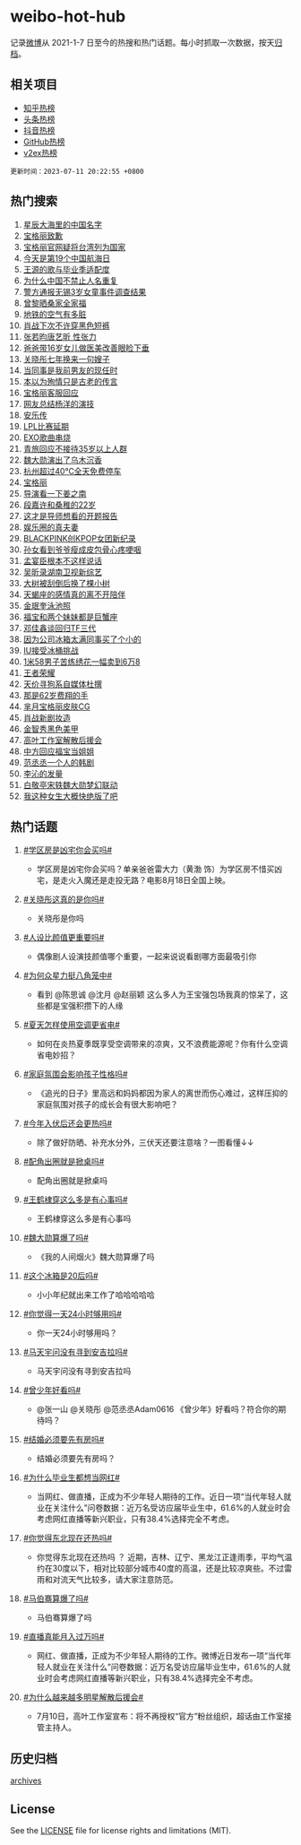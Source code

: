 # weibo-hot-hub

记录[微博](https://www.weibo.com)从 2021-1-7 日至今的热搜和热门话题。每小时抓取一次数据，按天[归档](archives)。

## 相关项目

- [知乎热榜](https://github.com/lonnyzhang423/zhihu-hot-hub)
- [头条热榜](https://github.com/lonnyzhang423/toutiao-hot-hub)
- [抖音热榜](https://github.com/lonnyzhang423/douyin-hot-hub)
- [GitHub热榜](https://github.com/lonnyzhang423/github-hot-hub)
- [v2ex热榜](https://github.com/lonnyzhang423/v2ex-hot-hub)


`更新时间：2023-07-11 20:22:55 +0800`

## 热门搜索

1. [星辰大海里的中国名字](https://m.weibo.cn/search?containerid=100103type%3D1%26t%3D10%26q%3D%23%E6%98%9F%E8%BE%B0%E5%A4%A7%E6%B5%B7%E9%87%8C%E7%9A%84%E4%B8%AD%E5%9B%BD%E5%90%8D%E5%AD%97%23&stream_entry_id=51&isnewpage=1&extparam=seat%3D1%26c_type%3D51%26dgr%3D0%26cate%3D10103%26pos%3D0%26filter_type%3Drealtimehot%26stream_entry_id%3D51%26display_time%3D1689078174%26pre_seqid%3D1689078174243027166175&luicode=10000011&lfid=106003type%253D25%2526t%253D3%2526disable_hot%253D1%2526filter_type%253Drealtimehot)
1. [宝格丽致歉](https://m.weibo.cn/search?containerid=100103type%3D1%26t%3D10%26q%3D%23%E5%AE%9D%E6%A0%BC%E4%B8%BD%E8%87%B4%E6%AD%89%23&stream_entry_id=31&isnewpage=1&extparam=seat%3D1%26c_type%3D31%26cate%3D5001%26dgr%3D0%26filter_type%3Drealtimehot%26stream_entry_id%3D31%26q%3D%2523%25E5%25AE%259D%25E6%25A0%25BC%25E4%25B8%25BD%25E8%2587%25B4%25E6%25AD%2589%2523%26band_rank%3D1%26realpos%3D1%26pos%3D0%26flag%3D4%26lcate%3D5001%26display_time%3D1689078174%26pre_seqid%3D1689078174243027166175&luicode=10000011&lfid=106003type%253D25%2526t%253D3%2526disable_hot%253D1%2526filter_type%253Drealtimehot)
1. [宝格丽官网疑将台湾列为国家](https://m.weibo.cn/search?containerid=100103type%3D1%26t%3D10%26q%3D%23%E5%AE%9D%E6%A0%BC%E4%B8%BD%E5%AE%98%E7%BD%91%E7%96%91%E5%B0%86%E5%8F%B0%E6%B9%BE%E5%88%97%E4%B8%BA%E5%9B%BD%E5%AE%B6%23&stream_entry_id=31&isnewpage=1&extparam=seat%3D1%26c_type%3D31%26cate%3D5001%26dgr%3D0%26filter_type%3Drealtimehot%26stream_entry_id%3D31%26q%3D%2523%25E5%25AE%259D%25E6%25A0%25BC%25E4%25B8%25BD%25E5%25AE%2598%25E7%25BD%2591%25E7%2596%2591%25E5%25B0%2586%25E5%258F%25B0%25E6%25B9%25BE%25E5%2588%2597%25E4%25B8%25BA%25E5%259B%25BD%25E5%25AE%25B6%2523%26band_rank%3D2%26realpos%3D2%26pos%3D1%26flag%3D16%26lcate%3D5001%26display_time%3D1689078174%26pre_seqid%3D1689078174243027166175&luicode=10000011&lfid=106003type%253D25%2526t%253D3%2526disable_hot%253D1%2526filter_type%253Drealtimehot)
1. [今天是第19个中国航海日](https://m.weibo.cn/search?containerid=100103type%3D1%26t%3D10%26q%3D%23%E4%BB%8A%E5%A4%A9%E6%98%AF%E7%AC%AC19%E4%B8%AA%E4%B8%AD%E5%9B%BD%E8%88%AA%E6%B5%B7%E6%97%A5%23&stream_entry_id=31&isnewpage=1&extparam=seat%3D1%26c_type%3D31%26cate%3D5001%26dgr%3D0%26filter_type%3Drealtimehot%26stream_entry_id%3D31%26q%3D%2523%25E4%25BB%258A%25E5%25A4%25A9%25E6%2598%25AF%25E7%25AC%25AC19%25E4%25B8%25AA%25E4%25B8%25AD%25E5%259B%25BD%25E8%2588%25AA%25E6%25B5%25B7%25E6%2597%25A5%2523%26band_rank%3D3%26realpos%3D3%26pos%3D2%26flag%3D0%26lcate%3D5001%26display_time%3D1689078174%26pre_seqid%3D1689078174243027166175&luicode=10000011&lfid=106003type%253D25%2526t%253D3%2526disable_hot%253D1%2526filter_type%253Drealtimehot)
1. [王源的歌与毕业季适配度](https://m.weibo.cn/search?containerid=100103type%3D1%26t%3D10%26q%3D%23%E7%8E%8B%E6%BA%90%E7%9A%84%E6%AD%8C%E4%B8%8E%E6%AF%95%E4%B8%9A%E5%AD%A3%E9%80%82%E9%85%8D%E5%BA%A6%23&stream_entry_id=31&isnewpage=1&extparam=seat%3D1%26c_type%3D31%26is_ad_pos%3D1%26adid%3D196048%26cate%3D5001%26dgr%3D0%26filter_type%3Drealtimehot%26stream_entry_id%3D31%26q%3D%2523%25E7%258E%258B%25E6%25BA%2590%25E7%259A%2584%25E6%25AD%258C%25E4%25B8%258E%25E6%25AF%2595%25E4%25B8%259A%25E5%25AD%25A3%25E9%2580%2582%25E9%2585%258D%25E5%25BA%25A6%2523%26band_rank%3D4%26pos%3D3%26lcate%3D5001%26display_time%3D1689078174%26pre_seqid%3D1689078174243027166175&luicode=10000011&lfid=106003type%253D25%2526t%253D3%2526disable_hot%253D1%2526filter_type%253Drealtimehot)
1. [为什么中国不禁止人名重复](https://m.weibo.cn/search?containerid=100103type%3D1%26t%3D10%26q%3D%E4%B8%BA%E4%BB%80%E4%B9%88%E4%B8%AD%E5%9B%BD%E4%B8%8D%E7%A6%81%E6%AD%A2%E4%BA%BA%E5%90%8D%E9%87%8D%E5%A4%8D&stream_entry_id=31&isnewpage=1&extparam=seat%3D1%26c_type%3D31%26cate%3D5001%26dgr%3D0%26filter_type%3Drealtimehot%26stream_entry_id%3D31%26q%3D%25E4%25B8%25BA%25E4%25BB%2580%25E4%25B9%2588%25E4%25B8%25AD%25E5%259B%25BD%25E4%25B8%258D%25E7%25A6%2581%25E6%25AD%25A2%25E4%25BA%25BA%25E5%2590%258D%25E9%2587%258D%25E5%25A4%258D%26band_rank%3D4%26realpos%3D4%26pos%3D4%26flag%3D2%26lcate%3D5001%26display_time%3D1689078174%26pre_seqid%3D1689078174243027166175&luicode=10000011&lfid=106003type%253D25%2526t%253D3%2526disable_hot%253D1%2526filter_type%253Drealtimehot)
1. [警方通报无锡3岁女童事件调查结果](https://m.weibo.cn/search?containerid=100103type%3D1%26t%3D10%26q%3D%23%E8%AD%A6%E6%96%B9%E9%80%9A%E6%8A%A5%E6%97%A0%E9%94%A13%E5%B2%81%E5%A5%B3%E7%AB%A5%E4%BA%8B%E4%BB%B6%E8%B0%83%E6%9F%A5%E7%BB%93%E6%9E%9C%23&stream_entry_id=31&isnewpage=1&extparam=seat%3D1%26c_type%3D31%26cate%3D5001%26dgr%3D0%26filter_type%3Drealtimehot%26stream_entry_id%3D31%26q%3D%2523%25E8%25AD%25A6%25E6%2596%25B9%25E9%2580%259A%25E6%258A%25A5%25E6%2597%25A0%25E9%2594%25A13%25E5%25B2%2581%25E5%25A5%25B3%25E7%25AB%25A5%25E4%25BA%258B%25E4%25BB%25B6%25E8%25B0%2583%25E6%259F%25A5%25E7%25BB%2593%25E6%259E%259C%2523%26band_rank%3D5%26realpos%3D5%26pos%3D5%26flag%3D1%26lcate%3D5001%26display_time%3D1689078174%26pre_seqid%3D1689078174243027166175&luicode=10000011&lfid=106003type%253D25%2526t%253D3%2526disable_hot%253D1%2526filter_type%253Drealtimehot)
1. [曾黎晒桑家全家福](https://m.weibo.cn/search?containerid=100103type%3D1%26t%3D10%26q%3D%23%E6%9B%BE%E9%BB%8E%E6%99%92%E6%A1%91%E5%AE%B6%E5%85%A8%E5%AE%B6%E7%A6%8F%23&stream_entry_id=31&isnewpage=1&extparam=seat%3D1%26c_type%3D31%26cate%3D5001%26dgr%3D0%26filter_type%3Drealtimehot%26stream_entry_id%3D31%26q%3D%2523%25E6%259B%25BE%25E9%25BB%258E%25E6%2599%2592%25E6%25A1%2591%25E5%25AE%25B6%25E5%2585%25A8%25E5%25AE%25B6%25E7%25A6%258F%2523%26band_rank%3D6%26realpos%3D6%26pos%3D6%26flag%3D1%26lcate%3D5001%26display_time%3D1689078174%26pre_seqid%3D1689078174243027166175&luicode=10000011&lfid=106003type%253D25%2526t%253D3%2526disable_hot%253D1%2526filter_type%253Drealtimehot)
1. [地铁的空气有多脏](https://m.weibo.cn/search?containerid=100103type%3D1%26t%3D10%26q%3D%23%E5%9C%B0%E9%93%81%E7%9A%84%E7%A9%BA%E6%B0%94%E6%9C%89%E5%A4%9A%E8%84%8F%23&stream_entry_id=31&isnewpage=1&extparam=seat%3D1%26c_type%3D31%26cate%3D5001%26dgr%3D0%26filter_type%3Drealtimehot%26stream_entry_id%3D31%26q%3D%2523%25E5%259C%25B0%25E9%2593%2581%25E7%259A%2584%25E7%25A9%25BA%25E6%25B0%2594%25E6%259C%2589%25E5%25A4%259A%25E8%2584%258F%2523%26band_rank%3D7%26realpos%3D7%26pos%3D7%26flag%3D0%26lcate%3D5001%26display_time%3D1689078174%26pre_seqid%3D1689078174243027166175&luicode=10000011&lfid=106003type%253D25%2526t%253D3%2526disable_hot%253D1%2526filter_type%253Drealtimehot)
1. [肖战下次不许穿黑色短裤](https://m.weibo.cn/search?containerid=100103type%3D1%26t%3D10%26q%3D%23%E8%82%96%E6%88%98%E4%B8%8B%E6%AC%A1%E4%B8%8D%E8%AE%B8%E7%A9%BF%E9%BB%91%E8%89%B2%E7%9F%AD%E8%A3%A4%23&stream_entry_id=31&isnewpage=1&extparam=seat%3D1%26c_type%3D31%26cate%3D5001%26dgr%3D0%26filter_type%3Drealtimehot%26stream_entry_id%3D31%26q%3D%2523%25E8%2582%2596%25E6%2588%2598%25E4%25B8%258B%25E6%25AC%25A1%25E4%25B8%258D%25E8%25AE%25B8%25E7%25A9%25BF%25E9%25BB%2591%25E8%2589%25B2%25E7%259F%25AD%25E8%25A3%25A4%2523%26band_rank%3D8%26realpos%3D8%26pos%3D8%26flag%3D2%26lcate%3D5001%26display_time%3D1689078174%26pre_seqid%3D1689078174243027166175&luicode=10000011&lfid=106003type%253D25%2526t%253D3%2526disable_hot%253D1%2526filter_type%253Drealtimehot)
1. [张若昀唐艺昕 性张力](https://m.weibo.cn/search?containerid=100103type%3D1%26t%3D10%26q%3D%23%E5%BC%A0%E8%8B%A5%E6%98%80%E5%94%90%E8%89%BA%E6%98%95+%E6%80%A7%E5%BC%A0%E5%8A%9B%23&stream_entry_id=31&isnewpage=1&extparam=seat%3D1%26c_type%3D31%26cate%3D5001%26dgr%3D0%26filter_type%3Drealtimehot%26stream_entry_id%3D31%26q%3D%2523%25E5%25BC%25A0%25E8%258B%25A5%25E6%2598%2580%25E5%2594%2590%25E8%2589%25BA%25E6%2598%2595%2520%25E6%2580%25A7%25E5%25BC%25A0%25E5%258A%259B%2523%26band_rank%3D9%26realpos%3D9%26pos%3D9%26flag%3D16%26lcate%3D5001%26display_time%3D1689078174%26pre_seqid%3D1689078174243027166175&luicode=10000011&lfid=106003type%253D25%2526t%253D3%2526disable_hot%253D1%2526filter_type%253Drealtimehot)
1. [爸爸带16岁女儿做医美改善眼睑下垂](https://m.weibo.cn/search?containerid=100103type%3D1%26t%3D10%26q%3D%23%E7%88%B8%E7%88%B8%E5%B8%A616%E5%B2%81%E5%A5%B3%E5%84%BF%E5%81%9A%E5%8C%BB%E7%BE%8E%E6%94%B9%E5%96%84%E7%9C%BC%E7%9D%91%E4%B8%8B%E5%9E%82%23&stream_entry_id=31&isnewpage=1&extparam=seat%3D1%26c_type%3D31%26cate%3D5001%26dgr%3D0%26filter_type%3Drealtimehot%26stream_entry_id%3D31%26q%3D%2523%25E7%2588%25B8%25E7%2588%25B8%25E5%25B8%25A616%25E5%25B2%2581%25E5%25A5%25B3%25E5%2584%25BF%25E5%2581%259A%25E5%258C%25BB%25E7%25BE%258E%25E6%2594%25B9%25E5%2596%2584%25E7%259C%25BC%25E7%259D%2591%25E4%25B8%258B%25E5%259E%2582%2523%26band_rank%3D10%26realpos%3D10%26pos%3D10%26flag%3D1%26lcate%3D5001%26display_time%3D1689078174%26pre_seqid%3D1689078174243027166175&luicode=10000011&lfid=106003type%253D25%2526t%253D3%2526disable_hot%253D1%2526filter_type%253Drealtimehot)
1. [关晓彤七年换来一句嫂子](https://m.weibo.cn/search?containerid=100103type%3D1%26t%3D10%26q%3D%E5%85%B3%E6%99%93%E5%BD%A4%E4%B8%83%E5%B9%B4%E6%8D%A2%E6%9D%A5%E4%B8%80%E5%8F%A5%E5%AB%82%E5%AD%90&stream_entry_id=31&isnewpage=1&extparam=seat%3D1%26c_type%3D31%26cate%3D5001%26dgr%3D0%26filter_type%3Drealtimehot%26stream_entry_id%3D31%26q%3D%25E5%2585%25B3%25E6%2599%2593%25E5%25BD%25A4%25E4%25B8%2583%25E5%25B9%25B4%25E6%258D%25A2%25E6%259D%25A5%25E4%25B8%2580%25E5%258F%25A5%25E5%25AB%2582%25E5%25AD%2590%26band_rank%3D11%26realpos%3D11%26pos%3D11%26flag%3D2%26lcate%3D5001%26display_time%3D1689078174%26pre_seqid%3D1689078174243027166175&luicode=10000011&lfid=106003type%253D25%2526t%253D3%2526disable_hot%253D1%2526filter_type%253Drealtimehot)
1. [当同事是我前男友的现任时](https://m.weibo.cn/search?containerid=100103type%3D1%26t%3D10%26q%3D%23%E5%BD%93%E5%90%8C%E4%BA%8B%E6%98%AF%E6%88%91%E5%89%8D%E7%94%B7%E5%8F%8B%E7%9A%84%E7%8E%B0%E4%BB%BB%E6%97%B6%23&stream_entry_id=31&isnewpage=1&extparam=seat%3D1%26c_type%3D31%26cate%3D5001%26dgr%3D0%26filter_type%3Drealtimehot%26stream_entry_id%3D31%26q%3D%2523%25E5%25BD%2593%25E5%2590%258C%25E4%25BA%258B%25E6%2598%25AF%25E6%2588%2591%25E5%2589%258D%25E7%2594%25B7%25E5%258F%258B%25E7%259A%2584%25E7%258E%25B0%25E4%25BB%25BB%25E6%2597%25B6%2523%26band_rank%3D12%26realpos%3D12%26pos%3D12%26flag%3D1%26lcate%3D5001%26display_time%3D1689078174%26pre_seqid%3D1689078174243027166175&luicode=10000011&lfid=106003type%253D25%2526t%253D3%2526disable_hot%253D1%2526filter_type%253Drealtimehot)
1. [本以为殉情只是古老的传言](https://m.weibo.cn/search?containerid=100103type%3D1%26t%3D10%26q%3D%E6%9C%AC%E4%BB%A5%E4%B8%BA%E6%AE%89%E6%83%85%E5%8F%AA%E6%98%AF%E5%8F%A4%E8%80%81%E7%9A%84%E4%BC%A0%E8%A8%80&stream_entry_id=31&isnewpage=1&extparam=seat%3D1%26c_type%3D31%26cate%3D5001%26dgr%3D0%26filter_type%3Drealtimehot%26stream_entry_id%3D31%26q%3D%25E6%259C%25AC%25E4%25BB%25A5%25E4%25B8%25BA%25E6%25AE%2589%25E6%2583%2585%25E5%258F%25AA%25E6%2598%25AF%25E5%258F%25A4%25E8%2580%2581%25E7%259A%2584%25E4%25BC%25A0%25E8%25A8%2580%26band_rank%3D13%26realpos%3D13%26pos%3D13%26flag%3D0%26lcate%3D5001%26display_time%3D1689078174%26pre_seqid%3D1689078174243027166175&luicode=10000011&lfid=106003type%253D25%2526t%253D3%2526disable_hot%253D1%2526filter_type%253Drealtimehot)
1. [宝格丽客服回应](https://m.weibo.cn/search?containerid=100103type%3D1%26t%3D10%26q%3D%23%E5%AE%9D%E6%A0%BC%E4%B8%BD%E5%AE%A2%E6%9C%8D%E5%9B%9E%E5%BA%94%23&stream_entry_id=31&isnewpage=1&extparam=seat%3D1%26c_type%3D31%26cate%3D5001%26dgr%3D0%26filter_type%3Drealtimehot%26stream_entry_id%3D31%26q%3D%2523%25E5%25AE%259D%25E6%25A0%25BC%25E4%25B8%25BD%25E5%25AE%25A2%25E6%259C%258D%25E5%259B%259E%25E5%25BA%2594%2523%26band_rank%3D14%26realpos%3D14%26pos%3D14%26flag%3D0%26lcate%3D5001%26display_time%3D1689078174%26pre_seqid%3D1689078174243027166175&luicode=10000011&lfid=106003type%253D25%2526t%253D3%2526disable_hot%253D1%2526filter_type%253Drealtimehot)
1. [网友总结杨洋的演技](https://m.weibo.cn/search?containerid=100103type%3D1%26t%3D10%26q%3D%23%E7%BD%91%E5%8F%8B%E6%80%BB%E7%BB%93%E6%9D%A8%E6%B4%8B%E7%9A%84%E6%BC%94%E6%8A%80%23&stream_entry_id=31&isnewpage=1&extparam=seat%3D1%26c_type%3D31%26cate%3D5001%26dgr%3D0%26filter_type%3Drealtimehot%26stream_entry_id%3D31%26q%3D%2523%25E7%25BD%2591%25E5%258F%258B%25E6%2580%25BB%25E7%25BB%2593%25E6%259D%25A8%25E6%25B4%258B%25E7%259A%2584%25E6%25BC%2594%25E6%258A%2580%2523%26band_rank%3D15%26realpos%3D15%26pos%3D15%26flag%3D1%26lcate%3D5001%26display_time%3D1689078174%26pre_seqid%3D1689078174243027166175&luicode=10000011&lfid=106003type%253D25%2526t%253D3%2526disable_hot%253D1%2526filter_type%253Drealtimehot)
1. [安乐传](https://m.weibo.cn/search?containerid=100103type%3D1%26t%3D10%26q%3D%E5%AE%89%E4%B9%90%E4%BC%A0&stream_entry_id=31&isnewpage=1&extparam=seat%3D1%26c_type%3D31%26cate%3D5001%26dgr%3D0%26filter_type%3Drealtimehot%26stream_entry_id%3D31%26q%3D%25E5%25AE%2589%25E4%25B9%2590%25E4%25BC%25A0%26band_rank%3D16%26realpos%3D16%26pos%3D16%26flag%3D1%26lcate%3D5001%26display_time%3D1689078174%26pre_seqid%3D1689078174243027166175&luicode=10000011&lfid=106003type%253D25%2526t%253D3%2526disable_hot%253D1%2526filter_type%253Drealtimehot)
1. [LPL比赛延期](https://m.weibo.cn/search?containerid=100103type%3D1%26t%3D10%26q%3DLPL%E6%AF%94%E8%B5%9B%E5%BB%B6%E6%9C%9F&stream_entry_id=31&isnewpage=1&extparam=seat%3D1%26c_type%3D31%26cate%3D5001%26dgr%3D0%26filter_type%3Drealtimehot%26stream_entry_id%3D31%26q%3DLPL%25E6%25AF%2594%25E8%25B5%259B%25E5%25BB%25B6%25E6%259C%259F%26band_rank%3D17%26realpos%3D17%26pos%3D17%26flag%3D1%26lcate%3D5001%26display_time%3D1689078174%26pre_seqid%3D1689078174243027166175&luicode=10000011&lfid=106003type%253D25%2526t%253D3%2526disable_hot%253D1%2526filter_type%253Drealtimehot)
1. [EXO歌曲串烧](https://m.weibo.cn/search?containerid=100103type%3D1%26t%3D10%26q%3D%23EXO%E6%AD%8C%E6%9B%B2%E4%B8%B2%E7%83%A7%23&stream_entry_id=31&isnewpage=1&extparam=seat%3D1%26c_type%3D31%26cate%3D5001%26dgr%3D0%26filter_type%3Drealtimehot%26stream_entry_id%3D31%26q%3D%2523EXO%25E6%25AD%258C%25E6%259B%25B2%25E4%25B8%25B2%25E7%2583%25A7%2523%26band_rank%3D18%26realpos%3D18%26pos%3D18%26flag%3D1%26lcate%3D5001%26display_time%3D1689078174%26pre_seqid%3D1689078174243027166175&luicode=10000011&lfid=106003type%253D25%2526t%253D3%2526disable_hot%253D1%2526filter_type%253Drealtimehot)
1. [青旅回应不接待35岁以上人群](https://m.weibo.cn/search?containerid=100103type%3D1%26t%3D10%26q%3D%23%E9%9D%92%E6%97%85%E5%9B%9E%E5%BA%94%E4%B8%8D%E6%8E%A5%E5%BE%8535%E5%B2%81%E4%BB%A5%E4%B8%8A%E4%BA%BA%E7%BE%A4%23&stream_entry_id=31&isnewpage=1&extparam=seat%3D1%26c_type%3D31%26cate%3D5001%26dgr%3D0%26filter_type%3Drealtimehot%26stream_entry_id%3D31%26q%3D%2523%25E9%259D%2592%25E6%2597%2585%25E5%259B%259E%25E5%25BA%2594%25E4%25B8%258D%25E6%258E%25A5%25E5%25BE%258535%25E5%25B2%2581%25E4%25BB%25A5%25E4%25B8%258A%25E4%25BA%25BA%25E7%25BE%25A4%2523%26band_rank%3D19%26realpos%3D19%26pos%3D19%26flag%3D1%26lcate%3D5001%26display_time%3D1689078174%26pre_seqid%3D1689078174243027166175&luicode=10000011&lfid=106003type%253D25%2526t%253D3%2526disable_hot%253D1%2526filter_type%253Drealtimehot)
1. [魏大勋演出了乌木沉香](https://m.weibo.cn/search?containerid=100103type%3D1%26t%3D10%26q%3D%23%E9%AD%8F%E5%A4%A7%E5%8B%8B%E6%BC%94%E5%87%BA%E4%BA%86%E4%B9%8C%E6%9C%A8%E6%B2%89%E9%A6%99%23&stream_entry_id=31&isnewpage=1&extparam=seat%3D1%26c_type%3D31%26cate%3D5001%26dgr%3D0%26filter_type%3Drealtimehot%26stream_entry_id%3D31%26q%3D%2523%25E9%25AD%258F%25E5%25A4%25A7%25E5%258B%258B%25E6%25BC%2594%25E5%2587%25BA%25E4%25BA%2586%25E4%25B9%258C%25E6%259C%25A8%25E6%25B2%2589%25E9%25A6%2599%2523%26band_rank%3D20%26realpos%3D20%26pos%3D20%26flag%3D0%26lcate%3D5001%26display_time%3D1689078174%26pre_seqid%3D1689078174243027166175&luicode=10000011&lfid=106003type%253D25%2526t%253D3%2526disable_hot%253D1%2526filter_type%253Drealtimehot)
1. [杭州超过40℃全天免费停车](https://m.weibo.cn/search?containerid=100103type%3D1%26t%3D10%26q%3D%23%E6%9D%AD%E5%B7%9E%E8%B6%85%E8%BF%8740%E2%84%83%E5%85%A8%E5%A4%A9%E5%85%8D%E8%B4%B9%E5%81%9C%E8%BD%A6%23&stream_entry_id=31&isnewpage=1&extparam=seat%3D1%26c_type%3D31%26cate%3D5001%26dgr%3D0%26filter_type%3Drealtimehot%26stream_entry_id%3D31%26q%3D%2523%25E6%259D%25AD%25E5%25B7%259E%25E8%25B6%2585%25E8%25BF%258740%25E2%2584%2583%25E5%2585%25A8%25E5%25A4%25A9%25E5%2585%258D%25E8%25B4%25B9%25E5%2581%259C%25E8%25BD%25A6%2523%26band_rank%3D21%26realpos%3D21%26pos%3D21%26flag%3D32768%26lcate%3D5001%26display_time%3D1689078174%26pre_seqid%3D1689078174243027166175&luicode=10000011&lfid=106003type%253D25%2526t%253D3%2526disable_hot%253D1%2526filter_type%253Drealtimehot)
1. [宝格丽](https://m.weibo.cn/search?containerid=100103type%3D1%26t%3D10%26q%3D%23%E5%AE%9D%E6%A0%BC%E4%B8%BD%23&stream_entry_id=31&isnewpage=1&extparam=seat%3D1%26c_type%3D31%26cate%3D5001%26dgr%3D0%26filter_type%3Drealtimehot%26stream_entry_id%3D31%26q%3D%2523%25E5%25AE%259D%25E6%25A0%25BC%25E4%25B8%25BD%2523%26band_rank%3D22%26realpos%3D22%26pos%3D22%26flag%3D0%26lcate%3D5001%26display_time%3D1689078174%26pre_seqid%3D1689078174243027166175&luicode=10000011&lfid=106003type%253D25%2526t%253D3%2526disable_hot%253D1%2526filter_type%253Drealtimehot)
1. [导演看一下姜之南](https://m.weibo.cn/search?containerid=100103type%3D1%26t%3D10%26q%3D%23%E5%AF%BC%E6%BC%94%E7%9C%8B%E4%B8%80%E4%B8%8B%E5%A7%9C%E4%B9%8B%E5%8D%97%23&stream_entry_id=31&isnewpage=1&extparam=seat%3D1%26c_type%3D31%26cate%3D5001%26dgr%3D0%26filter_type%3Drealtimehot%26stream_entry_id%3D31%26q%3D%2523%25E5%25AF%25BC%25E6%25BC%2594%25E7%259C%258B%25E4%25B8%2580%25E4%25B8%258B%25E5%25A7%259C%25E4%25B9%258B%25E5%258D%2597%2523%26band_rank%3D23%26realpos%3D23%26pos%3D23%26flag%3D1%26lcate%3D5001%26display_time%3D1689078174%26pre_seqid%3D1689078174243027166175&luicode=10000011&lfid=106003type%253D25%2526t%253D3%2526disable_hot%253D1%2526filter_type%253Drealtimehot)
1. [段嘉许和桑稚的22岁](https://m.weibo.cn/search?containerid=100103type%3D1%26t%3D10%26q%3D%23%E6%AE%B5%E5%98%89%E8%AE%B8%E5%92%8C%E6%A1%91%E7%A8%9A%E7%9A%8422%E5%B2%81%23&stream_entry_id=31&isnewpage=1&extparam=seat%3D1%26c_type%3D31%26cate%3D5001%26dgr%3D0%26filter_type%3Drealtimehot%26stream_entry_id%3D31%26q%3D%2523%25E6%25AE%25B5%25E5%2598%2589%25E8%25AE%25B8%25E5%2592%258C%25E6%25A1%2591%25E7%25A8%259A%25E7%259A%258422%25E5%25B2%2581%2523%26band_rank%3D24%26realpos%3D24%26pos%3D24%26flag%3D1%26lcate%3D5001%26display_time%3D1689078174%26pre_seqid%3D1689078174243027166175&luicode=10000011&lfid=106003type%253D25%2526t%253D3%2526disable_hot%253D1%2526filter_type%253Drealtimehot)
1. [这才是导师想看的开题报告](https://m.weibo.cn/search?containerid=100103type%3D1%26t%3D10%26q%3D%E8%BF%99%E6%89%8D%E6%98%AF%E5%AF%BC%E5%B8%88%E6%83%B3%E7%9C%8B%E7%9A%84%E5%BC%80%E9%A2%98%E6%8A%A5%E5%91%8A&stream_entry_id=31&isnewpage=1&extparam=seat%3D1%26c_type%3D31%26cate%3D5001%26dgr%3D0%26filter_type%3Drealtimehot%26stream_entry_id%3D31%26q%3D%25E8%25BF%2599%25E6%2589%258D%25E6%2598%25AF%25E5%25AF%25BC%25E5%25B8%2588%25E6%2583%25B3%25E7%259C%258B%25E7%259A%2584%25E5%25BC%2580%25E9%25A2%2598%25E6%258A%25A5%25E5%2591%258A%26band_rank%3D25%26realpos%3D25%26pos%3D25%26flag%3D1%26lcate%3D5001%26display_time%3D1689078174%26pre_seqid%3D1689078174243027166175&luicode=10000011&lfid=106003type%253D25%2526t%253D3%2526disable_hot%253D1%2526filter_type%253Drealtimehot)
1. [娱乐圈的真夫妻](https://m.weibo.cn/search?containerid=100103type%3D1%26t%3D10%26q%3D%23%E5%A8%B1%E4%B9%90%E5%9C%88%E7%9A%84%E7%9C%9F%E5%A4%AB%E5%A6%BB%23&stream_entry_id=31&isnewpage=1&extparam=seat%3D1%26c_type%3D31%26cate%3D5001%26dgr%3D0%26filter_type%3Drealtimehot%26stream_entry_id%3D31%26q%3D%2523%25E5%25A8%25B1%25E4%25B9%2590%25E5%259C%2588%25E7%259A%2584%25E7%259C%259F%25E5%25A4%25AB%25E5%25A6%25BB%2523%26band_rank%3D26%26realpos%3D26%26pos%3D26%26flag%3D0%26lcate%3D5001%26display_time%3D1689078174%26pre_seqid%3D1689078174243027166175&luicode=10000011&lfid=106003type%253D25%2526t%253D3%2526disable_hot%253D1%2526filter_type%253Drealtimehot)
1. [BLACKPINK创KPOP女团新纪录](https://m.weibo.cn/search?containerid=100103type%3D1%26t%3D10%26q%3D%23BLACKPINK%E5%88%9BKPOP%E5%A5%B3%E5%9B%A2%E6%96%B0%E7%BA%AA%E5%BD%95%23&stream_entry_id=31&isnewpage=1&extparam=seat%3D1%26c_type%3D31%26cate%3D5001%26dgr%3D0%26filter_type%3Drealtimehot%26stream_entry_id%3D31%26q%3D%2523BLACKPINK%25E5%2588%259BKPOP%25E5%25A5%25B3%25E5%259B%25A2%25E6%2596%25B0%25E7%25BA%25AA%25E5%25BD%2595%2523%26band_rank%3D27%26realpos%3D27%26pos%3D27%26flag%3D1%26lcate%3D5001%26display_time%3D1689078174%26pre_seqid%3D1689078174243027166175&luicode=10000011&lfid=106003type%253D25%2526t%253D3%2526disable_hot%253D1%2526filter_type%253Drealtimehot)
1. [孙女看到爷爷瘦成皮包骨心疼哽咽](https://m.weibo.cn/search?containerid=100103type%3D1%26t%3D10%26q%3D%23%E5%AD%99%E5%A5%B3%E7%9C%8B%E5%88%B0%E7%88%B7%E7%88%B7%E7%98%A6%E6%88%90%E7%9A%AE%E5%8C%85%E9%AA%A8%E5%BF%83%E7%96%BC%E5%93%BD%E5%92%BD%23&stream_entry_id=31&isnewpage=1&extparam=seat%3D1%26c_type%3D31%26cate%3D5001%26dgr%3D0%26filter_type%3Drealtimehot%26stream_entry_id%3D31%26q%3D%2523%25E5%25AD%2599%25E5%25A5%25B3%25E7%259C%258B%25E5%2588%25B0%25E7%2588%25B7%25E7%2588%25B7%25E7%2598%25A6%25E6%2588%2590%25E7%259A%25AE%25E5%258C%2585%25E9%25AA%25A8%25E5%25BF%2583%25E7%2596%25BC%25E5%2593%25BD%25E5%2592%25BD%2523%26band_rank%3D28%26realpos%3D28%26pos%3D28%26flag%3D32768%26lcate%3D5001%26display_time%3D1689078174%26pre_seqid%3D1689078174243027166175&luicode=10000011&lfid=106003type%253D25%2526t%253D3%2526disable_hot%253D1%2526filter_type%253Drealtimehot)
1. [孟宴臣根本不这样说话](https://m.weibo.cn/search?containerid=100103type%3D1%26t%3D10%26q%3D%23%E5%AD%9F%E5%AE%B4%E8%87%A3%E6%A0%B9%E6%9C%AC%E4%B8%8D%E8%BF%99%E6%A0%B7%E8%AF%B4%E8%AF%9D%23&stream_entry_id=31&isnewpage=1&extparam=seat%3D1%26c_type%3D31%26cate%3D5001%26dgr%3D0%26filter_type%3Drealtimehot%26stream_entry_id%3D31%26q%3D%2523%25E5%25AD%259F%25E5%25AE%25B4%25E8%2587%25A3%25E6%25A0%25B9%25E6%259C%25AC%25E4%25B8%258D%25E8%25BF%2599%25E6%25A0%25B7%25E8%25AF%25B4%25E8%25AF%259D%2523%26band_rank%3D29%26realpos%3D29%26pos%3D29%26flag%3D0%26lcate%3D5001%26display_time%3D1689078174%26pre_seqid%3D1689078174243027166175&luicode=10000011&lfid=106003type%253D25%2526t%253D3%2526disable_hot%253D1%2526filter_type%253Drealtimehot)
1. [吴昕录湖南卫视新综艺](https://m.weibo.cn/search?containerid=100103type%3D1%26t%3D10%26q%3D%23%E5%90%B4%E6%98%95%E5%BD%95%E6%B9%96%E5%8D%97%E5%8D%AB%E8%A7%86%E6%96%B0%E7%BB%BC%E8%89%BA%23&stream_entry_id=31&isnewpage=1&extparam=seat%3D1%26c_type%3D31%26cate%3D5001%26dgr%3D0%26filter_type%3Drealtimehot%26stream_entry_id%3D31%26q%3D%2523%25E5%2590%25B4%25E6%2598%2595%25E5%25BD%2595%25E6%25B9%2596%25E5%258D%2597%25E5%258D%25AB%25E8%25A7%2586%25E6%2596%25B0%25E7%25BB%25BC%25E8%2589%25BA%2523%26band_rank%3D30%26realpos%3D30%26pos%3D30%26flag%3D0%26lcate%3D5001%26display_time%3D1689078174%26pre_seqid%3D1689078174243027166175&luicode=10000011&lfid=106003type%253D25%2526t%253D3%2526disable_hot%253D1%2526filter_type%253Drealtimehot)
1. [大树被刮倒后换了棵小树](https://m.weibo.cn/search?containerid=100103type%3D1%26t%3D10%26q%3D%E5%A4%A7%E6%A0%91%E8%A2%AB%E5%88%AE%E5%80%92%E5%90%8E%E6%8D%A2%E4%BA%86%E6%A3%B5%E5%B0%8F%E6%A0%91&stream_entry_id=31&isnewpage=1&extparam=seat%3D1%26c_type%3D31%26cate%3D5001%26dgr%3D0%26filter_type%3Drealtimehot%26stream_entry_id%3D31%26q%3D%25E5%25A4%25A7%25E6%25A0%2591%25E8%25A2%25AB%25E5%2588%25AE%25E5%2580%2592%25E5%2590%258E%25E6%258D%25A2%25E4%25BA%2586%25E6%25A3%25B5%25E5%25B0%258F%25E6%25A0%2591%26band_rank%3D31%26realpos%3D31%26pos%3D31%26flag%3D1%26lcate%3D5001%26display_time%3D1689078174%26pre_seqid%3D1689078174243027166175&luicode=10000011&lfid=106003type%253D25%2526t%253D3%2526disable_hot%253D1%2526filter_type%253Drealtimehot)
1. [天蝎座的感情真的离不开陪伴](https://m.weibo.cn/search?containerid=100103type%3D1%26t%3D10%26q%3D%E5%A4%A9%E8%9D%8E%E5%BA%A7%E7%9A%84%E6%84%9F%E6%83%85%E7%9C%9F%E7%9A%84%E7%A6%BB%E4%B8%8D%E5%BC%80%E9%99%AA%E4%BC%B4&stream_entry_id=31&isnewpage=1&extparam=seat%3D1%26c_type%3D31%26cate%3D5001%26dgr%3D0%26filter_type%3Drealtimehot%26stream_entry_id%3D31%26q%3D%25E5%25A4%25A9%25E8%259D%258E%25E5%25BA%25A7%25E7%259A%2584%25E6%2584%259F%25E6%2583%2585%25E7%259C%259F%25E7%259A%2584%25E7%25A6%25BB%25E4%25B8%258D%25E5%25BC%2580%25E9%2599%25AA%25E4%25BC%25B4%26band_rank%3D32%26realpos%3D32%26pos%3D32%26flag%3D1%26lcate%3D5001%26display_time%3D1689078174%26pre_seqid%3D1689078174243027166175&luicode=10000011&lfid=106003type%253D25%2526t%253D3%2526disable_hot%253D1%2526filter_type%253Drealtimehot)
1. [金珉奎泳池照](https://m.weibo.cn/search?containerid=100103type%3D1%26t%3D10%26q%3D%23%E9%87%91%E7%8F%89%E5%A5%8E%E6%B3%B3%E6%B1%A0%E7%85%A7%23&stream_entry_id=31&isnewpage=1&extparam=seat%3D1%26c_type%3D31%26cate%3D5001%26dgr%3D0%26filter_type%3Drealtimehot%26stream_entry_id%3D31%26q%3D%2523%25E9%2587%2591%25E7%258F%2589%25E5%25A5%258E%25E6%25B3%25B3%25E6%25B1%25A0%25E7%2585%25A7%2523%26band_rank%3D33%26realpos%3D33%26pos%3D33%26flag%3D1%26lcate%3D5001%26display_time%3D1689078174%26pre_seqid%3D1689078174243027166175&luicode=10000011&lfid=106003type%253D25%2526t%253D3%2526disable_hot%253D1%2526filter_type%253Drealtimehot)
1. [福宝和两个妹妹都是巨蟹座](https://m.weibo.cn/search?containerid=100103type%3D1%26t%3D10%26q%3D%23%E7%A6%8F%E5%AE%9D%E5%92%8C%E4%B8%A4%E4%B8%AA%E5%A6%B9%E5%A6%B9%E9%83%BD%E6%98%AF%E5%B7%A8%E8%9F%B9%E5%BA%A7%23&stream_entry_id=31&isnewpage=1&extparam=seat%3D1%26c_type%3D31%26cate%3D5001%26dgr%3D0%26filter_type%3Drealtimehot%26stream_entry_id%3D31%26q%3D%2523%25E7%25A6%258F%25E5%25AE%259D%25E5%2592%258C%25E4%25B8%25A4%25E4%25B8%25AA%25E5%25A6%25B9%25E5%25A6%25B9%25E9%2583%25BD%25E6%2598%25AF%25E5%25B7%25A8%25E8%259F%25B9%25E5%25BA%25A7%2523%26band_rank%3D34%26realpos%3D34%26pos%3D34%26flag%3D32768%26lcate%3D5001%26display_time%3D1689078174%26pre_seqid%3D1689078174243027166175&luicode=10000011&lfid=106003type%253D25%2526t%253D3%2526disable_hot%253D1%2526filter_type%253Drealtimehot)
1. [邓佳鑫谈回归TF三代](https://m.weibo.cn/search?containerid=100103type%3D1%26t%3D10%26q%3D%23%E9%82%93%E4%BD%B3%E9%91%AB%E8%B0%88%E5%9B%9E%E5%BD%92TF%E4%B8%89%E4%BB%A3%23&stream_entry_id=31&isnewpage=1&extparam=seat%3D1%26c_type%3D31%26cate%3D5001%26dgr%3D0%26filter_type%3Drealtimehot%26stream_entry_id%3D31%26q%3D%2523%25E9%2582%2593%25E4%25BD%25B3%25E9%2591%25AB%25E8%25B0%2588%25E5%259B%259E%25E5%25BD%2592TF%25E4%25B8%2589%25E4%25BB%25A3%2523%26band_rank%3D35%26realpos%3D35%26pos%3D35%26flag%3D0%26lcate%3D5001%26display_time%3D1689078174%26pre_seqid%3D1689078174243027166175&luicode=10000011&lfid=106003type%253D25%2526t%253D3%2526disable_hot%253D1%2526filter_type%253Drealtimehot)
1. [因为公司冰箱太满同事买了个小的](https://m.weibo.cn/search?containerid=100103type%3D1%26t%3D10%26q%3D%23%E5%9B%A0%E4%B8%BA%E5%85%AC%E5%8F%B8%E5%86%B0%E7%AE%B1%E5%A4%AA%E6%BB%A1%E5%90%8C%E4%BA%8B%E4%B9%B0%E4%BA%86%E4%B8%AA%E5%B0%8F%E7%9A%84%23&stream_entry_id=31&isnewpage=1&extparam=seat%3D1%26c_type%3D31%26cate%3D5001%26dgr%3D0%26filter_type%3Drealtimehot%26stream_entry_id%3D31%26q%3D%2523%25E5%259B%25A0%25E4%25B8%25BA%25E5%2585%25AC%25E5%258F%25B8%25E5%2586%25B0%25E7%25AE%25B1%25E5%25A4%25AA%25E6%25BB%25A1%25E5%2590%258C%25E4%25BA%258B%25E4%25B9%25B0%25E4%25BA%2586%25E4%25B8%25AA%25E5%25B0%258F%25E7%259A%2584%2523%26band_rank%3D36%26realpos%3D36%26pos%3D36%26flag%3D0%26lcate%3D5001%26display_time%3D1689078174%26pre_seqid%3D1689078174243027166175&luicode=10000011&lfid=106003type%253D25%2526t%253D3%2526disable_hot%253D1%2526filter_type%253Drealtimehot)
1. [IU接受冰桶挑战](https://m.weibo.cn/search?containerid=100103type%3D1%26t%3D10%26q%3D%23IU%E6%8E%A5%E5%8F%97%E5%86%B0%E6%A1%B6%E6%8C%91%E6%88%98%23&stream_entry_id=31&isnewpage=1&extparam=seat%3D1%26c_type%3D31%26cate%3D5001%26dgr%3D0%26filter_type%3Drealtimehot%26stream_entry_id%3D31%26q%3D%2523IU%25E6%258E%25A5%25E5%258F%2597%25E5%2586%25B0%25E6%25A1%25B6%25E6%258C%2591%25E6%2588%2598%2523%26band_rank%3D37%26realpos%3D37%26pos%3D37%26flag%3D0%26lcate%3D5001%26display_time%3D1689078174%26pre_seqid%3D1689078174243027166175&luicode=10000011&lfid=106003type%253D25%2526t%253D3%2526disable_hot%253D1%2526filter_type%253Drealtimehot)
1. [1米58男子苦练绣花一幅卖到6万8](https://m.weibo.cn/search?containerid=100103type%3D1%26t%3D10%26q%3D%231%E7%B1%B358%E7%94%B7%E5%AD%90%E8%8B%A6%E7%BB%83%E7%BB%A3%E8%8A%B1%E4%B8%80%E5%B9%85%E5%8D%96%E5%88%B06%E4%B8%878%23&stream_entry_id=31&isnewpage=1&extparam=seat%3D1%26c_type%3D31%26cate%3D5001%26dgr%3D0%26filter_type%3Drealtimehot%26stream_entry_id%3D31%26q%3D%25231%25E7%25B1%25B358%25E7%2594%25B7%25E5%25AD%2590%25E8%258B%25A6%25E7%25BB%2583%25E7%25BB%25A3%25E8%258A%25B1%25E4%25B8%2580%25E5%25B9%2585%25E5%258D%2596%25E5%2588%25B06%25E4%25B8%25878%2523%26band_rank%3D38%26realpos%3D38%26pos%3D38%26flag%3D32768%26lcate%3D5001%26display_time%3D1689078174%26pre_seqid%3D1689078174243027166175&luicode=10000011&lfid=106003type%253D25%2526t%253D3%2526disable_hot%253D1%2526filter_type%253Drealtimehot)
1. [王者荣耀](https://m.weibo.cn/search?containerid=100103type%3D1%26t%3D10%26q%3D%E7%8E%8B%E8%80%85%E8%8D%A3%E8%80%80&stream_entry_id=31&isnewpage=1&extparam=seat%3D1%26c_type%3D31%26cate%3D5001%26dgr%3D0%26filter_type%3Drealtimehot%26stream_entry_id%3D31%26q%3D%25E7%258E%258B%25E8%2580%2585%25E8%258D%25A3%25E8%2580%2580%26band_rank%3D39%26realpos%3D39%26pos%3D39%26flag%3D0%26lcate%3D5001%26display_time%3D1689078174%26pre_seqid%3D1689078174243027166175&luicode=10000011&lfid=106003type%253D25%2526t%253D3%2526disable_hot%253D1%2526filter_type%253Drealtimehot)
1. [天价寻狗系自媒体杜撰](https://m.weibo.cn/search?containerid=100103type%3D1%26t%3D10%26q%3D%23%E5%A4%A9%E4%BB%B7%E5%AF%BB%E7%8B%97%E7%B3%BB%E8%87%AA%E5%AA%92%E4%BD%93%E6%9D%9C%E6%92%B0%23&stream_entry_id=31&isnewpage=1&extparam=seat%3D1%26c_type%3D31%26cate%3D5001%26dgr%3D0%26filter_type%3Drealtimehot%26stream_entry_id%3D31%26q%3D%2523%25E5%25A4%25A9%25E4%25BB%25B7%25E5%25AF%25BB%25E7%258B%2597%25E7%25B3%25BB%25E8%2587%25AA%25E5%25AA%2592%25E4%25BD%2593%25E6%259D%259C%25E6%2592%25B0%2523%26band_rank%3D40%26realpos%3D40%26pos%3D40%26flag%3D1%26lcate%3D5001%26display_time%3D1689078174%26pre_seqid%3D1689078174243027166175&luicode=10000011&lfid=106003type%253D25%2526t%253D3%2526disable_hot%253D1%2526filter_type%253Drealtimehot)
1. [那是62岁费翔的手](https://m.weibo.cn/search?containerid=100103type%3D1%26t%3D10%26q%3D%23%E9%82%A3%E6%98%AF62%E5%B2%81%E8%B4%B9%E7%BF%94%E7%9A%84%E6%89%8B%23&stream_entry_id=31&isnewpage=1&extparam=seat%3D1%26c_type%3D31%26cate%3D5001%26dgr%3D0%26filter_type%3Drealtimehot%26stream_entry_id%3D31%26q%3D%2523%25E9%2582%25A3%25E6%2598%25AF62%25E5%25B2%2581%25E8%25B4%25B9%25E7%25BF%2594%25E7%259A%2584%25E6%2589%258B%2523%26band_rank%3D41%26realpos%3D41%26pos%3D41%26flag%3D0%26lcate%3D5001%26display_time%3D1689078174%26pre_seqid%3D1689078174243027166175&luicode=10000011&lfid=106003type%253D25%2526t%253D3%2526disable_hot%253D1%2526filter_type%253Drealtimehot)
1. [芈月宝格丽皮肤CG](https://m.weibo.cn/search?containerid=100103type%3D1%26t%3D10%26q%3D%23%E8%8A%88%E6%9C%88%E5%AE%9D%E6%A0%BC%E4%B8%BD%E7%9A%AE%E8%82%A4CG%23&stream_entry_id=31&isnewpage=1&extparam=seat%3D1%26c_type%3D31%26cate%3D5001%26dgr%3D0%26filter_type%3Drealtimehot%26stream_entry_id%3D31%26q%3D%2523%25E8%258A%2588%25E6%259C%2588%25E5%25AE%259D%25E6%25A0%25BC%25E4%25B8%25BD%25E7%259A%25AE%25E8%2582%25A4CG%2523%26band_rank%3D42%26realpos%3D42%26pos%3D42%26flag%3D0%26lcate%3D5001%26display_time%3D1689078174%26pre_seqid%3D1689078174243027166175&luicode=10000011&lfid=106003type%253D25%2526t%253D3%2526disable_hot%253D1%2526filter_type%253Drealtimehot)
1. [肖战新剧妆造](https://m.weibo.cn/search?containerid=100103type%3D1%26t%3D10%26q%3D%23%E8%82%96%E6%88%98%E6%96%B0%E5%89%A7%E5%A6%86%E9%80%A0%23&stream_entry_id=31&isnewpage=1&extparam=seat%3D1%26c_type%3D31%26cate%3D5001%26dgr%3D0%26filter_type%3Drealtimehot%26stream_entry_id%3D31%26q%3D%2523%25E8%2582%2596%25E6%2588%2598%25E6%2596%25B0%25E5%2589%25A7%25E5%25A6%2586%25E9%2580%25A0%2523%26band_rank%3D43%26realpos%3D43%26pos%3D43%26flag%3D0%26lcate%3D5001%26display_time%3D1689078174%26pre_seqid%3D1689078174243027166175&luicode=10000011&lfid=106003type%253D25%2526t%253D3%2526disable_hot%253D1%2526filter_type%253Drealtimehot)
1. [金智秀黑色美甲](https://m.weibo.cn/search?containerid=100103type%3D1%26t%3D10%26q%3D%23%E9%87%91%E6%99%BA%E7%A7%80%E9%BB%91%E8%89%B2%E7%BE%8E%E7%94%B2%23&stream_entry_id=31&isnewpage=1&extparam=seat%3D1%26c_type%3D31%26cate%3D5001%26dgr%3D0%26filter_type%3Drealtimehot%26stream_entry_id%3D31%26q%3D%2523%25E9%2587%2591%25E6%2599%25BA%25E7%25A7%2580%25E9%25BB%2591%25E8%2589%25B2%25E7%25BE%258E%25E7%2594%25B2%2523%26band_rank%3D44%26realpos%3D44%26pos%3D44%26flag%3D0%26lcate%3D5001%26display_time%3D1689078174%26pre_seqid%3D1689078174243027166175&luicode=10000011&lfid=106003type%253D25%2526t%253D3%2526disable_hot%253D1%2526filter_type%253Drealtimehot)
1. [高叶工作室解散后援会](https://m.weibo.cn/search?containerid=100103type%3D1%26t%3D10%26q%3D%23%E9%AB%98%E5%8F%B6%E5%B7%A5%E4%BD%9C%E5%AE%A4%E8%A7%A3%E6%95%A3%E5%90%8E%E6%8F%B4%E4%BC%9A%23&stream_entry_id=31&isnewpage=1&extparam=seat%3D1%26c_type%3D31%26cate%3D5001%26dgr%3D0%26filter_type%3Drealtimehot%26stream_entry_id%3D31%26q%3D%2523%25E9%25AB%2598%25E5%258F%25B6%25E5%25B7%25A5%25E4%25BD%259C%25E5%25AE%25A4%25E8%25A7%25A3%25E6%2595%25A3%25E5%2590%258E%25E6%258F%25B4%25E4%25BC%259A%2523%26band_rank%3D45%26realpos%3D45%26pos%3D45%26flag%3D0%26lcate%3D5001%26display_time%3D1689078174%26pre_seqid%3D1689078174243027166175&luicode=10000011&lfid=106003type%253D25%2526t%253D3%2526disable_hot%253D1%2526filter_type%253Drealtimehot)
1. [中方回应福宝当姐姐](https://m.weibo.cn/search?containerid=100103type%3D1%26t%3D10%26q%3D%23%E4%B8%AD%E6%96%B9%E5%9B%9E%E5%BA%94%E7%A6%8F%E5%AE%9D%E5%BD%93%E5%A7%90%E5%A7%90%23&stream_entry_id=31&isnewpage=1&extparam=seat%3D1%26c_type%3D31%26cate%3D5001%26dgr%3D0%26filter_type%3Drealtimehot%26stream_entry_id%3D31%26q%3D%2523%25E4%25B8%25AD%25E6%2596%25B9%25E5%259B%259E%25E5%25BA%2594%25E7%25A6%258F%25E5%25AE%259D%25E5%25BD%2593%25E5%25A7%2590%25E5%25A7%2590%2523%26band_rank%3D46%26realpos%3D46%26pos%3D46%26flag%3D32768%26lcate%3D5001%26display_time%3D1689078174%26pre_seqid%3D1689078174243027166175&luicode=10000011&lfid=106003type%253D25%2526t%253D3%2526disable_hot%253D1%2526filter_type%253Drealtimehot)
1. [范丞丞一个人的韩剧](https://m.weibo.cn/search?containerid=100103type%3D1%26t%3D10%26q%3D%23%E8%8C%83%E4%B8%9E%E4%B8%9E%E4%B8%80%E4%B8%AA%E4%BA%BA%E7%9A%84%E9%9F%A9%E5%89%A7%23&stream_entry_id=31&isnewpage=1&extparam=seat%3D1%26c_type%3D31%26cate%3D5001%26dgr%3D0%26filter_type%3Drealtimehot%26stream_entry_id%3D31%26q%3D%2523%25E8%258C%2583%25E4%25B8%259E%25E4%25B8%259E%25E4%25B8%2580%25E4%25B8%25AA%25E4%25BA%25BA%25E7%259A%2584%25E9%259F%25A9%25E5%2589%25A7%2523%26band_rank%3D47%26realpos%3D47%26pos%3D47%26flag%3D0%26lcate%3D5001%26display_time%3D1689078174%26pre_seqid%3D1689078174243027166175&luicode=10000011&lfid=106003type%253D25%2526t%253D3%2526disable_hot%253D1%2526filter_type%253Drealtimehot)
1. [李沁的发量](https://m.weibo.cn/search?containerid=100103type%3D1%26t%3D10%26q%3D%23%E6%9D%8E%E6%B2%81%E7%9A%84%E5%8F%91%E9%87%8F%23&stream_entry_id=31&isnewpage=1&extparam=seat%3D1%26c_type%3D31%26cate%3D5001%26dgr%3D0%26filter_type%3Drealtimehot%26stream_entry_id%3D31%26q%3D%2523%25E6%259D%258E%25E6%25B2%2581%25E7%259A%2584%25E5%258F%2591%25E9%2587%258F%2523%26band_rank%3D48%26realpos%3D48%26pos%3D48%26flag%3D1%26lcate%3D5001%26display_time%3D1689078174%26pre_seqid%3D1689078174243027166175&luicode=10000011&lfid=106003type%253D25%2526t%253D3%2526disable_hot%253D1%2526filter_type%253Drealtimehot)
1. [白敬亭宋轶魏大勋梦幻联动](https://m.weibo.cn/search?containerid=100103type%3D1%26t%3D10%26q%3D%23%E7%99%BD%E6%95%AC%E4%BA%AD%E5%AE%8B%E8%BD%B6%E9%AD%8F%E5%A4%A7%E5%8B%8B%E6%A2%A6%E5%B9%BB%E8%81%94%E5%8A%A8%23&stream_entry_id=31&isnewpage=1&extparam=seat%3D1%26c_type%3D31%26cate%3D5001%26dgr%3D0%26filter_type%3Drealtimehot%26stream_entry_id%3D31%26q%3D%2523%25E7%2599%25BD%25E6%2595%25AC%25E4%25BA%25AD%25E5%25AE%258B%25E8%25BD%25B6%25E9%25AD%258F%25E5%25A4%25A7%25E5%258B%258B%25E6%25A2%25A6%25E5%25B9%25BB%25E8%2581%2594%25E5%258A%25A8%2523%26band_rank%3D49%26realpos%3D49%26pos%3D49%26flag%3D1%26lcate%3D5001%26display_time%3D1689078174%26pre_seqid%3D1689078174243027166175&luicode=10000011&lfid=106003type%253D25%2526t%253D3%2526disable_hot%253D1%2526filter_type%253Drealtimehot)
1. [我这种女生大概快绝版了吧](https://m.weibo.cn/search?containerid=100103type%3D1%26t%3D10%26q%3D%E6%88%91%E8%BF%99%E7%A7%8D%E5%A5%B3%E7%94%9F%E5%A4%A7%E6%A6%82%E5%BF%AB%E7%BB%9D%E7%89%88%E4%BA%86%E5%90%A7&stream_entry_id=31&isnewpage=1&extparam=seat%3D1%26c_type%3D31%26cate%3D5001%26dgr%3D0%26filter_type%3Drealtimehot%26stream_entry_id%3D31%26q%3D%25E6%2588%2591%25E8%25BF%2599%25E7%25A7%258D%25E5%25A5%25B3%25E7%2594%259F%25E5%25A4%25A7%25E6%25A6%2582%25E5%25BF%25AB%25E7%25BB%259D%25E7%2589%2588%25E4%25BA%2586%25E5%2590%25A7%26band_rank%3D50%26realpos%3D50%26pos%3D50%26flag%3D0%26lcate%3D5001%26display_time%3D1689078174%26pre_seqid%3D1689078174243027166175&luicode=10000011&lfid=106003type%253D25%2526t%253D3%2526disable_hot%253D1%2526filter_type%253Drealtimehot)

## 热门话题

1. [#学区房是凶宅你会买吗#](https://m.weibo.cn/search?containerid=231522type%3D1%26t%3D10%26q%3D%23%E5%AD%A6%E5%8C%BA%E6%88%BF%E6%98%AF%E5%87%B6%E5%AE%85%E4%BD%A0%E4%BC%9A%E4%B9%B0%E5%90%97%23&stream_entry_id=128&isnewpage=1&extparam=seat%3D1%26cate%3D5004%26dgr%3D0%26unitid%3D1689053890626%26c_type%3D128%26pos%3D1-0-0%26lcate%3D5004%26display_time%3D1689078175%26pre_seqid%3D168907817544408180236&luicode=10000011&lfid=231648_-_4)
    - 学区房是凶宅你会买吗？单亲爸爸雷大力（黄渤 饰）为学区房不惜买凶宅，是走火入魔还是走投无路？电影8月18日全国上映。

1. [#关晓彤这真的是你吗#](https://m.weibo.cn/search?containerid=231522type%3D1%26t%3D10%26q%3D%23%E5%85%B3%E6%99%93%E5%BD%A4%E8%BF%99%E7%9C%9F%E7%9A%84%E6%98%AF%E4%BD%A0%E5%90%97%23&stream_entry_id=128&isnewpage=1&extparam=seat%3D1%26cate%3D5004%26dgr%3D0%26unitid%3D1689061446851%26c_type%3D128%26pos%3D1-0-1%26lcate%3D5004%26display_time%3D1689078175%26pre_seqid%3D168907817544408180236&luicode=10000011&lfid=231648_-_4)
    - 关晓彤是你吗

1. [#人设比颜值更重要吗#](https://m.weibo.cn/search?containerid=231522type%3D1%26t%3D10%26q%3D%23%E4%BA%BA%E8%AE%BE%E6%AF%94%E9%A2%9C%E5%80%BC%E6%9B%B4%E9%87%8D%E8%A6%81%E5%90%97%23&stream_entry_id=128&isnewpage=1&extparam=seat%3D1%26cate%3D5004%26dgr%3D0%26unitid%3D1689050323179%26c_type%3D128%26pos%3D1-0-2%26lcate%3D5004%26display_time%3D1689078175%26pre_seqid%3D168907817544408180236&luicode=10000011&lfid=231648_-_4)
    - 偶像剧人设演技颜值哪个重要，一起来说说看剧哪方面最吸引你

1. [#为何众星力挺八角笼中#](https://m.weibo.cn/search?containerid=231522type%3D1%26t%3D10%26q%3D%23%E4%B8%BA%E4%BD%95%E4%BC%97%E6%98%9F%E5%8A%9B%E6%8C%BA%E5%85%AB%E8%A7%92%E7%AC%BC%E4%B8%AD%23&stream_entry_id=128&isnewpage=1&extparam=seat%3D1%26cate%3D5004%26dgr%3D0%26unitid%3D1689076100534%26c_type%3D128%26pos%3D1-0-3%26lcate%3D5004%26display_time%3D1689078175%26pre_seqid%3D168907817544408180236&luicode=10000011&lfid=231648_-_4)
    - 看到 @陈思诚 @沈月 @赵丽颖 这么多人为王宝强包场我真的惊呆了，这些都是宝强积攒下的人缘

1. [#夏天怎样使用空调更省电#](https://m.weibo.cn/search?containerid=231522type%3D1%26t%3D10%26q%3D%23%E5%A4%8F%E5%A4%A9%E6%80%8E%E6%A0%B7%E4%BD%BF%E7%94%A8%E7%A9%BA%E8%B0%83%E6%9B%B4%E7%9C%81%E7%94%B5%23&stream_entry_id=128&isnewpage=1&extparam=seat%3D1%26cate%3D5004%26dgr%3D0%26unitid%3D1688986694094%26c_type%3D128%26pos%3D1-0-4%26lcate%3D5004%26display_time%3D1689078175%26pre_seqid%3D168907817544408180236&luicode=10000011&lfid=231648_-_4)
    - 如何在炎热夏季既享受空调带来的凉爽，又不浪费能源呢？你有什么空调省电妙招？

1. [#家庭氛围会影响孩子性格吗#](https://m.weibo.cn/search?containerid=231522type%3D1%26t%3D10%26q%3D%23%E5%AE%B6%E5%BA%AD%E6%B0%9B%E5%9B%B4%E4%BC%9A%E5%BD%B1%E5%93%8D%E5%AD%A9%E5%AD%90%E6%80%A7%E6%A0%BC%E5%90%97%23&stream_entry_id=128&isnewpage=1&extparam=seat%3D1%26cate%3D5004%26dgr%3D0%26unitid%3D1688993635651%26c_type%3D128%26pos%3D1-0-5%26lcate%3D5004%26display_time%3D1689078175%26pre_seqid%3D168907817544408180236&luicode=10000011&lfid=231648_-_4)
    - 《追光的日子》里高远和妈妈都因为家人的离世而伤心难过，这样压抑的家庭氛围对孩子的成长会有很大影响吧？

1. [#今年入伏后还会更热吗#](https://m.weibo.cn/search?containerid=231522type%3D1%26t%3D10%26q%3D%23%E4%BB%8A%E5%B9%B4%E5%85%A5%E4%BC%8F%E5%90%8E%E8%BF%98%E4%BC%9A%E6%9B%B4%E7%83%AD%E5%90%97%23&stream_entry_id=128&isnewpage=1&extparam=seat%3D1%26cate%3D5004%26dgr%3D0%26unitid%3D1689031047734%26c_type%3D128%26pos%3D1-0-6%26lcate%3D5004%26display_time%3D1689078175%26pre_seqid%3D168907817544408180236&luicode=10000011&lfid=231648_-_4)
    - 除了做好防晒、补充水分外，三伏天还要注意啥？一图看懂↓↓

1. [#配角出圈就是掀桌吗#](https://m.weibo.cn/search?containerid=231522type%3D1%26t%3D10%26q%3D%23%E9%85%8D%E8%A7%92%E5%87%BA%E5%9C%88%E5%B0%B1%E6%98%AF%E6%8E%80%E6%A1%8C%E5%90%97%23&stream_entry_id=128&isnewpage=1&extparam=seat%3D1%26cate%3D5004%26dgr%3D0%26unitid%3D1689065012329%26c_type%3D128%26pos%3D1-0-7%26lcate%3D5004%26display_time%3D1689078175%26pre_seqid%3D168907817544408180236&luicode=10000011&lfid=231648_-_4)
    - 配角出圈就是掀桌吗

1. [#王鹤棣穿这么多是有心事吗#](https://m.weibo.cn/search?containerid=231522type%3D1%26t%3D10%26q%3D%23%E7%8E%8B%E9%B9%A4%E6%A3%A3%E7%A9%BF%E8%BF%99%E4%B9%88%E5%A4%9A%E6%98%AF%E6%9C%89%E5%BF%83%E4%BA%8B%E5%90%97%23&stream_entry_id=128&isnewpage=1&extparam=seat%3D1%26cate%3D5004%26dgr%3D0%26unitid%3D1689059338951%26c_type%3D128%26pos%3D1-0-8%26lcate%3D5004%26display_time%3D1689078175%26pre_seqid%3D168907817544408180236&luicode=10000011&lfid=231648_-_4)
    - 王鹤棣穿这么多是有心事吗

1. [#魏大勋算爆了吗#](https://m.weibo.cn/search?containerid=231522type%3D1%26t%3D10%26q%3D%23%E9%AD%8F%E5%A4%A7%E5%8B%8B%E7%AE%97%E7%88%86%E4%BA%86%E5%90%97%23&stream_entry_id=128&isnewpage=1&extparam=seat%3D1%26cate%3D5004%26dgr%3D0%26unitid%3D1688948838816%26c_type%3D128%26pos%3D1-0-9%26lcate%3D5004%26display_time%3D1689078175%26pre_seqid%3D168907817544408180236&luicode=10000011&lfid=231648_-_4)
    - 《我的人间烟火》魏大勋算爆了吗

1. [#这个冰箱是20后吗#](https://m.weibo.cn/search?containerid=231522type%3D1%26t%3D10%26q%3D%23%E8%BF%99%E4%B8%AA%E5%86%B0%E7%AE%B1%E6%98%AF20%E5%90%8E%E5%90%97%23&stream_entry_id=128&isnewpage=1&extparam=seat%3D1%26cate%3D5004%26dgr%3D0%26unitid%3D1689077029357%26c_type%3D128%26pos%3D1-0-10%26lcate%3D5004%26display_time%3D1689078175%26pre_seqid%3D168907817544408180236&luicode=10000011&lfid=231648_-_4)
    - 小小年纪就出来工作了哈哈哈哈哈

1. [#你觉得一天24小时够用吗#](https://m.weibo.cn/search?containerid=231522type%3D1%26t%3D10%26q%3D%23%E4%BD%A0%E8%A7%89%E5%BE%97%E4%B8%80%E5%A4%A924%E5%B0%8F%E6%97%B6%E5%A4%9F%E7%94%A8%E5%90%97%23&stream_entry_id=128&isnewpage=1&extparam=seat%3D1%26cate%3D5004%26dgr%3D0%26unitid%3D1689043667902%26c_type%3D128%26pos%3D1-0-11%26lcate%3D5004%26display_time%3D1689078175%26pre_seqid%3D168907817544408180236&luicode=10000011&lfid=231648_-_4)
    - 你一天24小时够用吗？

1. [#马天宇问没有寻到安吉拉吗#](https://m.weibo.cn/search?containerid=231522type%3D1%26t%3D10%26q%3D%23%E9%A9%AC%E5%A4%A9%E5%AE%87%E9%97%AE%E6%B2%A1%E6%9C%89%E5%AF%BB%E5%88%B0%E5%AE%89%E5%90%89%E6%8B%89%E5%90%97%23&stream_entry_id=128&isnewpage=1&extparam=seat%3D1%26cate%3D5004%26dgr%3D0%26unitid%3D1689072506425%26c_type%3D128%26pos%3D1-0-12%26lcate%3D5004%26display_time%3D1689078175%26pre_seqid%3D168907817544408180236&luicode=10000011&lfid=231648_-_4)
    - 马天宇问没有寻到安吉拉吗

1. [#曾少年好看吗#](https://m.weibo.cn/search?containerid=231522type%3D1%26t%3D10%26q%3D%23%E6%9B%BE%E5%B0%91%E5%B9%B4%E5%A5%BD%E7%9C%8B%E5%90%97%23&stream_entry_id=128&isnewpage=1&extparam=seat%3D1%26cate%3D5004%26dgr%3D0%26unitid%3D1689041268419%26c_type%3D128%26pos%3D1-0-13%26lcate%3D5004%26display_time%3D1689078175%26pre_seqid%3D168907817544408180236&luicode=10000011&lfid=231648_-_4)
    - @张一山 @关晓彤 @范丞丞Adam0616  《曾少年》好看吗？符合你的期待吗？

1. [#结婚必须要先有房吗#](https://m.weibo.cn/search?containerid=231522type%3D1%26t%3D10%26q%3D%23%E7%BB%93%E5%A9%9A%E5%BF%85%E9%A1%BB%E8%A6%81%E5%85%88%E6%9C%89%E6%88%BF%E5%90%97%23&stream_entry_id=128&isnewpage=1&extparam=seat%3D1%26cate%3D5004%26dgr%3D0%26unitid%3D1689074027503%26c_type%3D128%26pos%3D1-0-14%26lcate%3D5004%26display_time%3D1689078175%26pre_seqid%3D168907817544408180236&luicode=10000011&lfid=231648_-_4)
    - 结婚必须要先有房吗？

1. [#为什么毕业生都想当网红#](https://m.weibo.cn/search?containerid=231522type%3D1%26t%3D10%26q%3D%23%E4%B8%BA%E4%BB%80%E4%B9%88%E6%AF%95%E4%B8%9A%E7%94%9F%E9%83%BD%E6%83%B3%E5%BD%93%E7%BD%91%E7%BA%A2%23&stream_entry_id=128&isnewpage=1&extparam=seat%3D1%26cate%3D5004%26dgr%3D0%26unitid%3D1688947940156%26c_type%3D128%26pos%3D1-0-15%26lcate%3D5004%26display_time%3D1689078175%26pre_seqid%3D168907817544408180236&luicode=10000011&lfid=231648_-_4)
    - 当网红、做直播，正成为不少年轻人期待的工作。近日一项“当代年轻人就业在关注什么”问卷数据：近万名受访应届毕业生中，61.6%的人就业时会考虑网红直播等新兴职业，只有38.4%选择完全不考虑。

1. [#你觉得东北现在还热吗#](https://m.weibo.cn/search?containerid=231522type%3D1%26t%3D10%26q%3D%23%E4%BD%A0%E8%A7%89%E5%BE%97%E4%B8%9C%E5%8C%97%E7%8E%B0%E5%9C%A8%E8%BF%98%E7%83%AD%E5%90%97%23&stream_entry_id=128&isnewpage=1&extparam=seat%3D1%26cate%3D5004%26dgr%3D0%26unitid%3D1689003526815%26c_type%3D128%26pos%3D1-0-16%26lcate%3D5004%26display_time%3D1689078175%26pre_seqid%3D168907817544408180236&luicode=10000011&lfid=231648_-_4)
    - 你觉得东北现在还热吗 ？ 近期，吉林、辽宁、黑龙江正逢雨季，平均气温约在30度以下，相对比较部分城市40度的高温，还是比较凉爽些。不过雷雨和对流天气比较多，请大家注意防范。

1. [#马伯骞算爆了吗#](https://m.weibo.cn/search?containerid=231522type%3D1%26t%3D10%26q%3D%23%E9%A9%AC%E4%BC%AF%E9%AA%9E%E7%AE%97%E7%88%86%E4%BA%86%E5%90%97%23&stream_entry_id=128&isnewpage=1&extparam=seat%3D1%26cate%3D5004%26dgr%3D0%26unitid%3D1688985797931%26c_type%3D128%26pos%3D1-0-17%26lcate%3D5004%26display_time%3D1689078175%26pre_seqid%3D168907817544408180236&luicode=10000011&lfid=231648_-_4)
    - 马伯骞算爆了吗

1. [#直播真能月入过万吗#](https://m.weibo.cn/search?containerid=231522type%3D1%26t%3D10%26q%3D%23%E7%9B%B4%E6%92%AD%E7%9C%9F%E8%83%BD%E6%9C%88%E5%85%A5%E8%BF%87%E4%B8%87%E5%90%97%23&stream_entry_id=128&isnewpage=1&extparam=seat%3D1%26cate%3D5004%26dgr%3D0%26unitid%3D1688913181054%26c_type%3D128%26pos%3D1-0-18%26lcate%3D5004%26display_time%3D1689078175%26pre_seqid%3D168907817544408180236&luicode=10000011&lfid=231648_-_4)
    - 网红、做直播，正成为不少年轻人期待的工作。微博近日发布一项“当代年轻人就业在关注什么”问卷数据：近万名受访应届毕业生中，61.6%的人就业时会考虑网红直播等新兴职业，只有38.4%选择完全不考虑。

1. [#为什么越来越多明星解散后援会#](https://m.weibo.cn/search?containerid=231522type%3D1%26t%3D10%26q%3D%23%E4%B8%BA%E4%BB%80%E4%B9%88%E8%B6%8A%E6%9D%A5%E8%B6%8A%E5%A4%9A%E6%98%8E%E6%98%9F%E8%A7%A3%E6%95%A3%E5%90%8E%E6%8F%B4%E4%BC%9A%23&stream_entry_id=128&isnewpage=1&extparam=seat%3D1%26cate%3D5004%26dgr%3D0%26unitid%3D1689076726566%26c_type%3D128%26pos%3D1-0-19%26lcate%3D5004%26display_time%3D1689078175%26pre_seqid%3D168907817544408180236&luicode=10000011&lfid=231648_-_4)
    - 7月10日，高叶工作室宣布：将不再授权“官方”粉丝组织，超话由工作室接管主持人。


## 历史归档

[archives](archives)

## License

See the [LICENSE](LICENSE) file for license rights and limitations (MIT).
